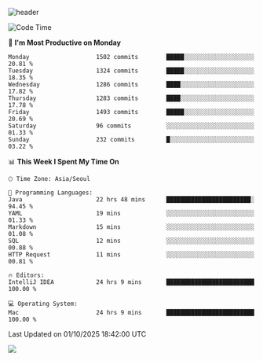 ![header](https://capsule-render.vercel.app/api?type=Egg&color=timeAuto&height=300&section=header&text=PoPo&fontSize=90&animation=fadeIn)

  <!--START_SECTION:waka-->
![Code Time](http://img.shields.io/badge/Code%20Time-3%2C013%20hrs%2033%20mins-blue)

📅 **I'm Most Productive on Monday** 

```text
Monday                   1502 commits        █████░░░░░░░░░░░░░░░░░░░░   20.81 % 
Tuesday                  1324 commits        █████░░░░░░░░░░░░░░░░░░░░   18.35 % 
Wednesday                1286 commits        ████░░░░░░░░░░░░░░░░░░░░░   17.82 % 
Thursday                 1283 commits        ████░░░░░░░░░░░░░░░░░░░░░   17.78 % 
Friday                   1493 commits        █████░░░░░░░░░░░░░░░░░░░░   20.69 % 
Saturday                 96 commits          ░░░░░░░░░░░░░░░░░░░░░░░░░   01.33 % 
Sunday                   232 commits         █░░░░░░░░░░░░░░░░░░░░░░░░   03.22 % 
```


📊 **This Week I Spent My Time On** 

```text
🕑︎ Time Zone: Asia/Seoul

💬 Programming Languages: 
Java                     22 hrs 48 mins      ████████████████████████░   94.45 % 
YAML                     19 mins             ░░░░░░░░░░░░░░░░░░░░░░░░░   01.33 % 
Markdown                 15 mins             ░░░░░░░░░░░░░░░░░░░░░░░░░   01.08 % 
SQL                      12 mins             ░░░░░░░░░░░░░░░░░░░░░░░░░   00.88 % 
HTTP Request             11 mins             ░░░░░░░░░░░░░░░░░░░░░░░░░   00.81 % 

🔥 Editors: 
IntelliJ IDEA            24 hrs 9 mins       █████████████████████████   100.00 % 

💻 Operating System: 
Mac                      24 hrs 9 mins       █████████████████████████   100.00 % 
```


 Last Updated on 01/10/2025 18:42:00 UTC
<!--END_SECTION:waka-->



<img src="https://capsule-render.vercel.app/api?type=Egg&color=timeAuto&height=300&section=footer&text=PoPo&fontSize=90&animation=fadeIn&reversal=true" />
